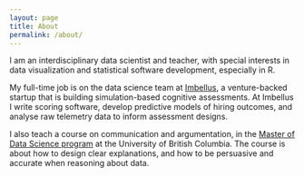 ```yaml
---
layout: page
title: About
permalink: /about/
---
```


I am an interdisciplinary data scientist and teacher, with special interests in data visualization and statistical software development, especially in R.

My full-time job is on the data science team at [Imbellus](https://www.imbellus.com/), a venture-backed startup that is building simulation-based cognitive assessments. At Imbellus I write scoring software, develop predictive models of hiring outcomes, and analyse raw telemetry data to inform assessment designs.

I also teach a course on communication and argumentation, in the [Master of Data Science program](https://masterdatascience.science.ubc.ca/) at the University of British Columbia. The course is about how to design clear explanations, and how to be persuasive and accurate when reasoning about data.
